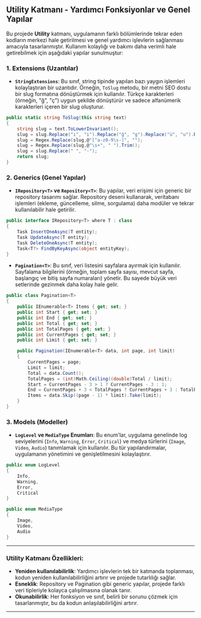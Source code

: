 
## Utility Katmanı - Yardımcı Fonksiyonlar ve Genel Yapılar

Bu projede **Utility** katmanı, uygulamanın farklı bölümlerinde tekrar eden kodların merkezi hale getirilmesi ve genel yardımcı işlevlerin sağlanması amacıyla tasarlanmıştır. Kullanım kolaylığı ve bakımı daha verimli hale getirebilmek için aşağıdaki yapılar sunulmuştur:

### **1. Extensions (Uzantılar)**
- **`StringExtensions`**: Bu sınıf, string tipinde yapılan bazı yaygın işlemleri kolaylaştıran bir uzantıdır. Örneğin, `ToSlug` metodu, bir metni SEO dostu bir slug formatına dönüştürmek için kullanılır. Türkçe karakterleri (örneğin, "ğ", "ç") uygun şekilde dönüştürür ve sadece alfanümerik karakterleri içeren bir slug oluşturur.

```csharp
public static string ToSlug(this string text)
{
    string slug = text.ToLowerInvariant();
    slug = slug.Replace("ı", "i").Replace("ğ", "g").Replace("ü", "u").Replace("ş", "s").Replace("ö", "o").Replace("ç", "c");
    slug = Regex.Replace(slug,@"[^a-z0-9\s-]", "");
    slug = Regex.Replace(slug,@"\s+", " ").Trim();
    slug = slug.Replace(" ", "-");
    return slug;
}
```

### **2. Generics (Genel Yapılar)**
- **`IRepository<T>` ve `Repository<T>`**: Bu yapılar, veri erişimi için generic bir repository tasarımı sağlar. Repository deseni kullanarak, veritabanı işlemleri (ekleme, güncelleme, silme, sorgulama) daha modüler ve tekrar kullanılabilir hale getirilir.
  
```csharp
public interface IRepository<T> where T : class
{
    Task InsertOneAsync(T entity);
    Task UpdateAsync(T entity);
    Task DeleteOneAsync(T entity);
    Task<T?> FindByKeyAsync(object entityKey);
}
```

- **`Pagination<T>`**: Bu sınıf, veri listesini sayfalara ayırmak için kullanılır. Sayfalama bilgilerini (örneğin, toplam sayfa sayısı, mevcut sayfa, başlangıç ve bitiş sayfa numaraları) yönetir. Bu sayede büyük veri setlerinde gezinmek daha kolay hale gelir.

```csharp
public class Pagination<T>
{
    public IEnumerable<T> Items { get; set; }
    public int Start { get; set; }
    public int End { get; set; }
    public int Total { get; set; }
    public int TotalPages { get; set; }
    public int CurrentPages { get; set; }
    public int Limit { get; set; }

    public Pagination(IEnumerable<T> data, int page, int limit)
    {
        CurrentPages = page;
        Limit = limit;
        Total = data.Count();
        TotalPages = (int)Math.Ceiling((double)Total / limit);
        Start = CurrentPages - 3 > 1 ? CurrentPages - 3 : 1;
        End = CurrentPages + 3 < TotalPages ? CurrentPages + 3 : TotalPages;
        Items = data.Skip((page - 1) * limit).Take(limit);
    }
}
```

### **3. Models (Modeller)**
- **`LogLevel` ve `MediaType` Enumları**: Bu enum'lar, uygulama genelinde log seviyelerini (`Info`, `Warning`, `Error`, `Critical`) ve medya türlerini (`Image`, `Video`, `Audio`) tanımlamak için kullanılır. Bu tür yapılandırmalar, uygulamanın yönetimini ve genişletilmesini kolaylaştırır.

```csharp
public enum LogLevel
{
    Info,
    Warning,
    Error,
    Critical
}
```

```csharp
public enum MediaType
{
    Image,
    Video,
    Audio
}
```

---

### **Utility Katmanı Özellikleri:**
- **Yeniden kullanılabilirlik**: Yardımcı işlevlerin tek bir katmanda toplanması, kodun yeniden kullanılabilirliğini artırır ve projede tutarlılığı sağlar.
- **Esneklik**: Repository ve Pagination gibi generic yapılar, projede farklı veri tipleriyle kolayca çalışılmasına olanak tanır.
- **Okunabilirlik**: Her fonksiyon ve sınıf, belirli bir sorunu çözmek için tasarlanmıştır, bu da kodun anlaşılabilirliğini artırır.

---


